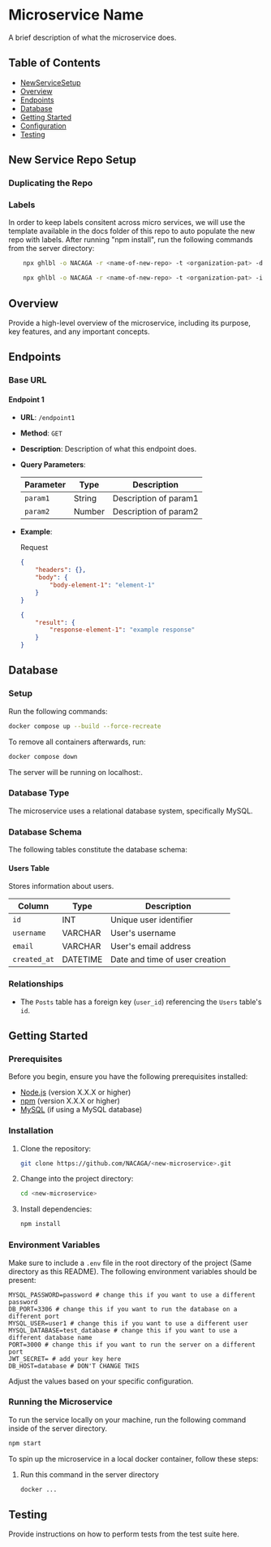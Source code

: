 # Microservice Name

A brief description of what the microservice does.

## Table of Contents

-   [NewServiceSetup](#new-service-repo-setup)
-   [Overview](#overview)
-   [Endpoints](#endpoints)
-   [Database](#database)
-   [Getting Started](#getting-started)
-   [Configuration](#configuration)
-   [Testing](#testing)

## New Service Repo Setup

### Duplicating the Repo

### Labels

In order to keep labels consitent across micro services, we will use the template available in the docs folder of this repo to auto populate
the new repo with labels. After running "npm install", run the following commands from the server directory:

```bash
    npx ghlbl -o NACAGA -r <name-of-new-repo> -t <organization-pat> -d
```

```bash
    npx ghlbl -o NACAGA -r <name-of-new-repo> -t <organization-pat> -i docs/labels.json
```

## Overview

Provide a high-level overview of the microservice, including its purpose, key features, and any important concepts.

## Endpoints

### Base URL

#### Endpoint 1

-   **URL**: `/endpoint1`
-   **Method**: `GET`
-   **Description**: Description of what this endpoint does.
-   **Query Parameters**:

    | Parameter | Type   | Description           |
    | --------- | ------ | --------------------- |
    | `param1`  | String | Description of param1 |
    | `param2`  | Number | Description of param2 |

-   **Example**:

    Request

    ```json
    {
        "headers": {},
        "body": {
            "body-element-1": "element-1"
        }
    }
    ```

    ```json
    {
        "result": {
            "response-element-1": "example response"
        }
    }
    ```

## Database

### Setup

Run the following commands:
```bash
docker compose up --build --force-recreate 
```

To remove all containers afterwards, run:
```bash
docker compose down
```
The server will be running on localhost:<PORT>.

### Database Type

The microservice uses a relational database system, specifically MySQL.

### Database Schema

The following tables constitute the database schema:

#### Users Table

Stores information about users.

| Column       | Type     | Description                    |
| ------------ | -------- | ------------------------------ |
| `id`         | INT      | Unique user identifier         |
| `username`   | VARCHAR  | User's username                |
| `email`      | VARCHAR  | User's email address           |
| `created_at` | DATETIME | Date and time of user creation |

### Relationships

-   The `Posts` table has a foreign key (`user_id`) referencing the `Users` table's `id`.

## Getting Started

### Prerequisites

Before you begin, ensure you have the following prerequisites installed:

-   [Node.js](https://nodejs.org/) (version X.X.X or higher)
-   [npm](https://www.npmjs.com/) (version X.X.X or higher)
-   [MySQL](https://www.mysql.com/) (if using a MySQL database)

### Installation

1. Clone the repository:

    ```bash
    git clone https://github.com/NACAGA/<new-microservice>.git
    ```

2. Change into the project directory:

    ```bash
    cd <new-microservice>
    ```

3. Install dependencies:

    ```bash
    npm install
    ```

### Environment Variables

Make sure to include a `.env` file in the root directory of the project (Same directory as this README). The following environment variables
should be present:

```env
MYSQL_PASSWORD=password # change this if you want to use a different password
DB_PORT=3306 # change this if you want to run the database on a different port
MYSQL_USER=user1 # change this if you want to use a different user
MYSQL_DATABASE=test_database # change this if you want to use a different database name
PORT=3000 # change this if you want to run the server on a different port
JWT_SECRET= # add your key here
DB_HOST=database # DON'T CHANGE THIS
```

Adjust the values based on your specific configuration.

### Running the Microservice

To run the service locally on your machine, run the following command inside of the server directory.

```bash
npm start
```

To spin up the microservice in a local docker container, follow these steps:

1. Run this command in the server directory
    ```bash
    docker ...
    ```

## Testing

Provide instructions on how to perform tests from the test suite here.
